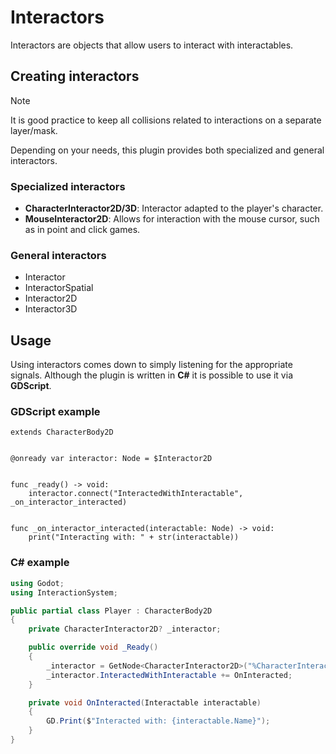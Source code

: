 # Interactors

Interactors are objects that allow users to interact with interactables.

## Creating interactors

> [!NOTE]
> It is good practice to keep all collisions related to
> interactions on a separate layer/mask.

Depending on your needs, this plugin provides both specialized and general interactors.

### Specialized interactors

- **CharacterInteractor2D/3D**: Interactor adapted to the player's character.
- **MouseInteractor2D**: Allows for interaction with the mouse cursor, such as in point and click games.

### General interactors

- Interactor
- InteractorSpatial
- Interactor2D
- Interactor3D

## Usage

Using interactors comes down to simply listening for the appropriate signals.
Although the plugin is written in **C#** it is possible to use it via **GDScript**.

### GDScript example

```gdscript
extends CharacterBody2D


@onready var interactor: Node = $Interactor2D


func _ready() -> void:
    interactor.connect("InteractedWithInteractable", _on_interactor_interacted)


func _on_interactor_interacted(interactable: Node) -> void:
    print("Interacting with: " + str(interactable))
```

### C# example

```cs
using Godot;
using InteractionSystem;

public partial class Player : CharacterBody2D
{
    private CharacterInteractor2D? _interactor;

    public override void _Ready()
    {
        _interactor = GetNode<CharacterInteractor2D>("%CharacterInteractor2D");
        _interactor.InteractedWithInteractable += OnInteracted;
    }

    private void OnInteracted(Interactable interactable)
    {
        GD.Print($"Interacted with: {interactable.Name}");
    }
}
```
